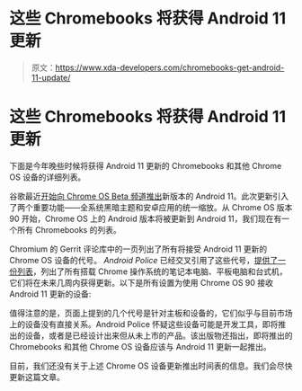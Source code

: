 # 这些 Chromebooks 将获得 Android 11 更新

> 原文：<https://www.xda-developers.com/chromebooks-get-android-11-update/>

# 这些 Chromebooks 将获得 Android 11 更新

下面是今年晚些时候将获得 Android 11 更新的 Chromebooks 和其他 Chrome OS 设备的详细列表。

谷歌最近[开始向 Chrome OS Beta 频道推出](https://www.xda-developers.com/android-11-chromebook-dark-theme/)新版本的 Android 11。此次更新引入了两个重要功能——全系统黑暗主题和安卓应用的统一缩放。从 Chrome OS 版本 90 开始，Chrome OS 上的 Android 版本将被更新到 Android 11，我们现在有一个所有 Chromebooks 的列表。

Chromium 的 Gerrit 评论库中的一页列出了所有将接受 Android 11 更新的 Chrome OS 设备的代号。 *Android Police* 已经交叉引用了这些代号，[提供了一份列表](https://www.androidpolice.com/2021/04/05/these-are-the-chromebooks-getting-android-11/)，列出了所有搭载 Chrome 操作系统的笔记本电脑、平板电脑和台式机，它们将在未来几周内获得更新。以下是所有设置为使用 Chrome OS 90 接收 Android 11 更新的设备:

值得注意的是，页面上提到的几个代号是针对主板和设备的，它们似乎与目前市场上的设备没有直接关系。Android Police 怀疑这些设备可能是开发工具，即将推出的设备，或者是已经设计出来但从未上市的产品。该出版物还指出，即将推出的 Chromebooks 和其他 Chrome OS 设备应该与 Android 11 更新一起推出。

目前，我们还没有关于上述 Chrome OS 设备更新推出时间表的信息。我们会尽快更新这篇文章。